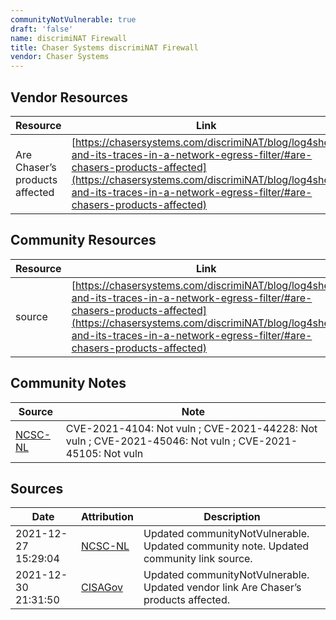```yaml
---
communityNotVulnerable: true
draft: 'false'
name: discrimiNAT Firewall
title: Chaser Systems discrimiNAT Firewall
vendor: Chaser Systems
---
```


## Vendor Resources
| Resource | Link |
| --- | --- |
| Are Chaser’s products affected | [https://chasersystems.com/discrimiNAT/blog/log4shell-and-its-traces-in-a-network-egress-filter/#are-chasers-products-affected](https://chasersystems.com/discrimiNAT/blog/log4shell-and-its-traces-in-a-network-egress-filter/#are-chasers-products-affected) |

## Community Resources
| Resource | Link |
| --- | --- |
| source | [https://chasersystems.com/discrimiNAT/blog/log4shell-and-its-traces-in-a-network-egress-filter/#are-chasers-products-affected](https://chasersystems.com/discrimiNAT/blog/log4shell-and-its-traces-in-a-network-egress-filter/#are-chasers-products-affected) |

## Community Notes
| Source | Note |
| --- | --- |
| [NCSC-NL](https://github.com/NCSC-NL/log4shell/blob/main/software/README.md) | CVE-2021-4104: Not vuln ; CVE-2021-44228: Not vuln ; CVE-2021-45046: Not vuln ; CVE-2021-45105: Not vuln </ul> |

## Sources
| Date | Attribution | Description |
| --- | --- | --- |
| 2021-12-27 15:29:04 | [NCSC-NL](https://github.com/NCSC-NL/log4shell/blob/main/software/README.md) | Updated communityNotVulnerable. Updated community note. Updated community link source.  |
| 2021-12-30 21:31:50 | [CISAGov](https://raw.githubusercontent.com/cisagov/log4j-affected-db/develop/README.md) | Updated communityNotVulnerable. Updated vendor link Are Chaser’s products affected.  |

